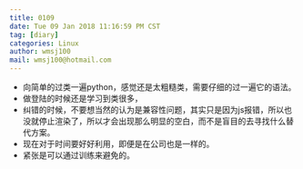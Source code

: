 ```yaml
---
title: 0109
date: Tue 09 Jan 2018 11:16:59 PM CST
tag: [diary]
categories: Linux
author: wmsj100
mail: wmsj100@hotmail.com
---
```


- 向简单的过类一遍python，感觉还是太粗糙类，需要仔细的过一遍它的语法。
- 做登陆的时候还是学习到类很多，
- 纠错的时候，不要想当然的认为是兼容性问题，其实只是因为js报错，所以也没就停止渲染了，所以才会出现那么明显的空白，而不是盲目的去寻找什么替代方案。
- 现在对于时间要好好利用，即便是在公司也是一样的。
- 紧张是可以通过训练来避免的。
